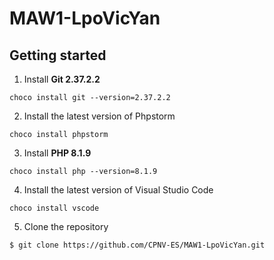# MAW1-LpoVicYan

## Getting started

1. Install **Git 2.37.2.2**
<pre><code>choco install git --version=2.37.2.2</code></pre>

2. Install the latest version of Phpstorm
<pre><code>choco install phpstorm</code></pre>

3. Install **PHP 8.1.9**
<pre><code>choco install php --version=8.1.9</code></pre>

4. Install the latest version of Visual Studio Code
<pre><code>choco install vscode</code></pre>

5. Clone the repository
<pre><code>$ git clone https://github.com/CPNV-ES/MAW1-LpoVicYan.git</code></pre>



